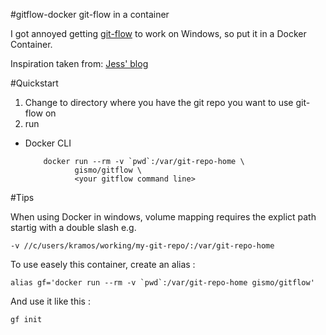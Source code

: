 #gitflow-docker
git-flow in a container

I got annoyed getting [git-flow](https://github.com/nvie/gitflow) to work on Windows, so put it in a Docker Container. 

Inspiration taken from:  [Jess' blog](https://blog.jessfraz.com/post/docker-containers-on-the-desktop/)

#Quickstart

1. Change to directory where you have the git repo you want to use git-flow on
1. run
  * Docker CLI

            docker run --rm -v `pwd`:/var/git-repo-home \
                   gismo/gitflow \
                   <your gitflow command line>

#Tips

When using Docker in windows, volume mapping requires the explict path startig with a double slash e.g.

    -v //c/users/kramos/working/my-git-repo/:/var/git-repo-home

To use easely this container, create an alias :
```
alias gf='docker run --rm -v `pwd`:/var/git-repo-home gismo/gitflow'
```
And use it like this :
```
gf init
```
